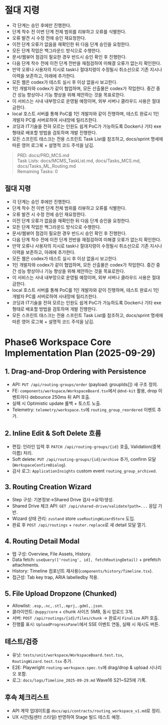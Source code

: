 # 절대 지령
- 각 단계는 승인 후에만 진행한다.
- 단계 착수 전 이번 단계 전체 범위를 리뷰하고 오류를 식별한다.
- 오류 발견 시 수정 전에 승인 재요청한다.
- 이전 단계 오류가 없음을 재확인한 뒤 다음 단계 승인을 요청한다.
- 모든 단계 작업은 백그라운드 방식으로 수행한다.
- 문서/웹뷰어 점검이 필요한 경우 반드시 승인 확인 후 진행한다.
- 다음 단계 착수 전에 이전 단계 전반을 재점검하여 미해결 오류가 없는지 확인한다.
- 만약 오류나 사용자의 지시로 task나 절대지령이 수정될시 취소선으로 기존 지시나 이력을 보존하고, 아래에 추가한다.
- 모든 웹은 codex가 테스트 실시 후 이상 없을시 보고한다.
- 1인 개발자와 codex가 같이 협업하며, 모든 산출물은 codex가 작업한다. 중간 중간 성능 향상이나 기능 향상을 위해 제안하는 것을 목표로한다.
- 이 서비스는 사내 내부망으로 운영될 예정이며, 외부 서버나 클라우드 사용은 절대 금한다.
- local 호스트 서버를 통해 PoC를 1인 개발자와 같이 진행하며, 테스트 완료시 1인 개발자 PC를 서버로하여 사내망에 릴리즈한다.
- 코딩과 IT기술을 전혀 모르는 인원도 쉽게 PoC가 가능하도록 Docker나 기타 exe 형태로 배포할 방법을 검토하며 개발 진행한다.
- 모든 스프린트 태스크는 전용 스프린트 Task List를 참조하고, docs/sprint 명세에 따른 영어 로그북 + 설명적 코드 주석을 남김.

> PRD: docs/PRD_MCS.md  
> Task Lists: docs/MCMS_TaskList.md, docs/Tasks_MCS.md, docs/Tasks_ML_Routing.md  
> Remaining Tasks: 0

## 절대 지령
- 각 단계는 승인 후에만 진행한다.
- 단계 착수 전 이번 단계 전체 범위를 리뷰하고 오류를 식별한다.
- 오류 발견 시 수정 전에 승인 재요청한다.
- 이전 단계 오류가 없음을 재확인한 뒤 다음 단계 승인을 요청한다.
- 모든 단계 작업은 백그라운드 방식으로 수행한다.
- 문서/웹뷰어 점검이 필요한 경우 반드시 승인 확인 후 진행한다.
- 다음 단계 착수 전에 이전 단계 전반을 재점검하여 미해결 오류가 없는지 확인한다.
- 만약 오류나 사용자의 지시로 task나 절대지령이 수정될시 취소선으로 기존 지시나 이력을 보존하고, 아래에 추가한다.
- 모든 웹은 codex가 테스트 실시 후 이상 없을시 보고한다.
- 1인 개발자와 codex가 같이 협업하며, 모든 산출물은 codex가 작업한다. 중간 중간 성능 향상이나 기능 향상을 위해 제안하는 것을 목표로한다.
- 이 서비스는 사내 내부망으로 운영될 예정이며, 외부 서버나 클라우드 사용은 절대 금한다.
- local 호스트 서버를 통해 PoC를 1인 개발자와 같이 진행하며, 테스트 완료시 1인 개발자 PC를 서버로하여 사내망에 릴리즈한다.
- 코딩과 IT기술을 전혀 모르는 인원도 쉽게 PoC가 가능하도록 Docker나 기타 exe 형태로 배포할 방법을 검토하며 개발 진행한다.
- 모든 스프린트 태스크는 전용 스프린트 Task List를 참조하고, docs/sprint 명세에 따른 영어 로그북 + 설명적 코드 주석을 남김.
# Phase6 Workspace Core Implementation Plan (2025-09-29)

## 1. Drag-and-Drop Ordering with Persistence
- API: `PUT /api/routing-groups/order` (payload: groupIds[]) 새 구조 정의.
- FE: `components/workspace/WorkspaceBoard.tsx`에서 `@dnd-kit` 활용, drop 이벤트마다 debounce 250ms 뒤 API 호출.
- 실패 시 Optimistic update 롤백 + 토스트 노출.
- Telemetry: `telemetry/workspace.ts`에 `routing_group_reordered` 이벤트 추가.

## 2. Inline Edit & Soft Delete 흐름
- 편집: 인라인 입력 후 `PATCH /api/routing-groups/{id}` 호출, Validation(중복 이름) 처리.
- Soft delete: `PUT /api/routing-groups/{id}/archive` 추가, confirm 모달(`WorkspaceConfirmDialog`).
- 감사 로그: `ApplicationInsights` custom event `routing_group_archived`.

## 3. Routing Creation Wizard
- Step 구성: 기본정보→Shared Drive 검사→요약/생성.
- Shared Drive 체크 API: `GET /api/shared-drive/validate?path=...` 응답 기반.
- Wizard 상태 관리: `zustand` store `useRoutingWizardStore` 도입.
- 완료 후 `POST /api/routings` + `router.replace`로 새 detail 모달 열기.

## 4. Routing Detail Modal
- 탭 구성: Overview, File Assets, History.
- Data fetch: `useQuery(['routing', id], fetchRoutingDetail)` + prefetch attachments.
- History: Timeline 컴포넌트 재사용(`components/history/Timeline.tsx`).
- 접근성: Tab key trap, ARIA labelledby 적용.

## 5. File Upload Dropzone (Chunked)
- Allowlist: `.esp,.nc,.stl,.mprj,.gdml,.json`.
- 클라이언트: `@uppy/core` + chunk 사이즈 5MB, 동시 업로드 3개.
- 서버: `POST /api/routings/{id}/files/chunk` → 완료시 `Finalize` API 호출.
- 진행률 표시: `UploadProgressPanel`에서 SSE 이벤트 연동, 실패 시 재시도 버튼.

## 테스트/검증
- 유닛: `tests/unit/workspace/WorkspaceBoard.test.tsx`, `RoutingWizard.test.tsx` 추가.
- E2E: Playwright `routing-workspace.spec.ts`에 drag/drop & upload 시나리오 포함.
- 로그: `docs/logs/Timeline_2025-09-29.md` Wave16 S21~S25에 기록.

## 후속 체크리스트
- API 계약 업데이트를 `docs/api/contracts/routing_workspace_v1.md`로 정리.
- UX 시안(팀센터 스타일) 반영하여 Stage 빌드 테스트 예정.

